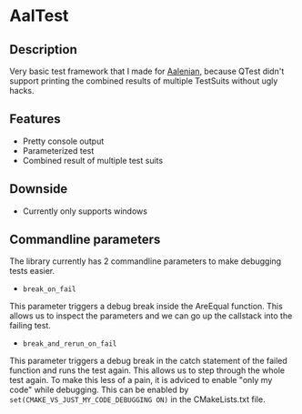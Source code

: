 # AalTest

## Description
Very basic test framework that I made for [Aalenian](https://github.com/arminherling/Aalenian), because QTest didn't support printing the combined results of multiple TestSuits without ugly hacks.

## Features
- Pretty console output
- Parameterized test
- Combined result of multiple test suits

## Downside
- Currently only supports windows

## Commandline parameters
The library currently has 2 commandline parameters to make debugging tests easier.

- ``break_on_fail`` 

This parameter triggers a debug break inside the AreEqual function. This allows us to inspect the parameters and we can go up the callstack into the failing test.
- ``break_and_rerun_on_fail``

This parameter triggers a debug break in the catch statement of the failed function and runs the test again. This allows us to step through the whole test again. To make this less of a pain, it is adviced to enable "only my code" while debugging.
This can be enabled by ``set(CMAKE_VS_JUST_MY_CODE_DEBUGGING ON)`` in the CMakeLists.txt file.
